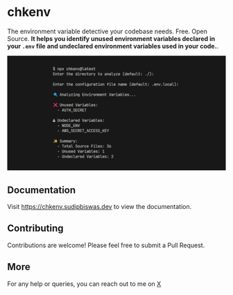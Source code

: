 # chkenv

The environment variable detective your codebase needs. Free. Open Source. **It helps you identify unused environment variables declared in your `.env` file and undeclared environment variables used in your code.**.

![hero](www/public/og.png)

## Documentation

Visit https://chkenv.sudipbiswas.dev to view the documentation.

## Contributing

Contributions are welcome! Please feel free to submit a Pull Request.

## More

For any help or queries, you can reach out to me on [X](https://x.com/sudipbiswas_dev)
